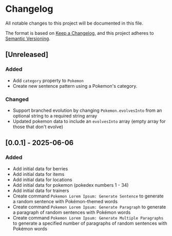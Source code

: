 # Changelog

All notable changes to this project will be documented in this file.

The format is based on [Keep a Changelog](https://keepachangelog.com/en/1.1.0/), and this project adheres to [Semantic Versioning](https://semver.org/spec/v2.0.0.html).

## [Unreleased]

### Added

- Add `category` property to `Pokemon`
- Create new sentence pattern using a Pokemon's category.

### Changed

- Support branched evolution by changing `Pokemon.evolvesInto` from an optional string to a required string array
- Updated pokemon data to include an `evolvesInto` array (empty array for those that don't evolve)

## [0.0.1] - 2025-06-06

### Added

- Add initial data for berries
- Add initial data for items
- Add initial data for locations
- Add initial data for pokemon (pokedex numbers 1 - 34)
- Add initial data for trainers
- Create command `Pokemon Lorem Ipsum: Generate Sentence` to generate a random sentence with Pokémon-themed words
- Create command `Pokemon Lorem Ipsum: Generate Paragraph` to generate a paragraph of random sentences with Pokémon words
- Create command `Pokemon Lorem Ipsum: Generate Multiple Paragraphs` to generate a specified number of paragraphs of random sentences with Pokémon words
